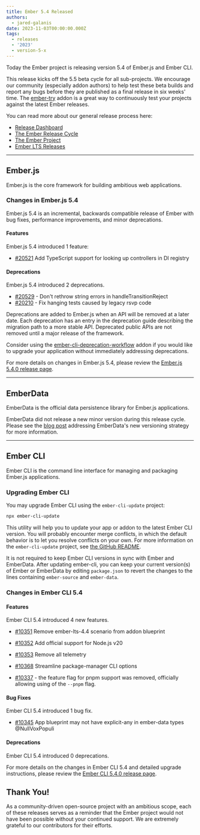 ```yaml
---
title: Ember 5.4 Released
authors:
  - jared-galanis
date: 2023-11-03T00:00:00.000Z
tags:
  - releases
  - '2023'
  - version-5-x
---
```


Today the Ember project is releasing version 5.4 of Ember.js and Ember CLI. <!-- Block start: Uncomment if an LTS candidate --><!--This release of Ember.js is an LTS (Long Term Support) candidate. LTS candidates prioritize stability over the addition of new features, and have an extended support schedule.--><!-- Block end -->

This release kicks off the 5.5 beta cycle for all sub-projects. We encourage our community (especially addon authors) to help test these beta builds and report any bugs before they are published as a final release in six weeks' time. The [ember-try](https://github.com/ember-cli/ember-try) addon is a great way to continuously test your projects against the latest Ember releases.

You can read more about our general release process here:

- [Release Dashboard](http://emberjs.com/releases/)
- [The Ember Release Cycle](https://blog.emberjs.com/new-ember-release-process/)
- [The Ember Project](https://blog.emberjs.com/ember-project-at-2-0/)
- [Ember LTS Releases](https://blog.emberjs.com/announcing-embers-first-lts/)

---

## Ember.js

Ember.js is the core framework for building ambitious web applications.

### Changes in Ember.js 5.4

Ember.js 5.4 is an incremental, backwards compatible release of Ember with bug fixes, performance improvements, and minor deprecations.

#### Features

Ember.js 5.4 introduced 1 feature:

- [#20521](https://github.com/emberjs/ember.js/pull/20521) Add TypeScript support for looking up controllers in DI registry

#### Deprecations

Ember.js 5.4 introduced 2 deprecations.

- [#20529](https://github.com/emberjs/ember.js/pull/20529) - Don't rethrow string errors in handleTransitionReject
- [#20210](https://github.com/emberjs/ember.js/pull/20210) - Fix hanging tests caused by legacy rsvp code

<!-- Block start: If there were no deprecations, remove this block -->

Deprecations are added to Ember.js when an API will be removed at a later date. Each deprecation has an entry in the deprecation guide describing the migration path to a more stable API. Deprecated public APIs are not removed until a major release of the framework.

Consider using the [ember-cli-deprecation-workflow](https://github.com/mixonic/ember-cli-deprecation-workflow) addon if you would like to upgrade your application without immediately addressing deprecations.

<!-- Block end -->

For more details on changes in Ember.js 5.4, please review the [Ember.js 5.4.0 release page](https://github.com/emberjs/ember.js/releases/tag/v5.3.0).

---

## EmberData

EmberData is the official data persistence library for Ember.js applications.

EmberData did not release a new minor version during this release cycle. Please see the [blog post](https://blog.emberjs.com/updates-to-ember-data-versioning-strategy) addressing EmberData's new versioning strategy for more information.

---

## Ember CLI

Ember CLI is the command line interface for managing and packaging Ember.js applications.

### Upgrading Ember CLI

You may upgrade Ember CLI using the `ember-cli-update` project:

```bash
npx ember-cli-update
```

This utility will help you to update your app or addon to the latest Ember CLI version. You will probably encounter merge conflicts, in which the default behavior is to let you resolve conflicts on your own. For more information on the `ember-cli-update` project, see [the GitHub README](https://github.com/ember-cli/ember-cli-update).

It is not required to keep Ember CLI versions in sync with Ember and EmberData. After updating ember-cli, you can keep your current version(s) of Ember or EmberData by editing `package.json` to revert the changes to the lines containing `ember-source` and `ember-data`.

### Changes in Ember CLI 5.4

#### Features

Ember CLI 5.4 introduced 4 new features.

- [#10351](https://github.com/ember-cli/ember-cli/pull/10351) Remove ember-lts-4.4 scenario from addon blueprint
- [#10352](https://github.com/ember-cli/ember-cli/pull/10352) Add official support for Node.js v20
- [#10353](https://github.com/ember-cli/ember-cli/pull/10353) Remove all telemetry
- [#10368](https://github.com/ember-cli/ember-cli/pull/10368) Streamline package-manager CLI options

- [#10337](https://github.com/ember-cli/ember-cli/pull/10337) - the feature flag for pnpm support was removed, officially allowing using of the `--pnpm` flag.

#### Bug Fixes

Ember CLI 5.4 introduced 1 bug fix.

- [#10345](https://github.com/ember-cli/ember-cli/pull/10345) App blueprint may not have explicit-any in ember-data types @NullVoxPopuli

#### Deprecations

Ember CLI 5.4 introduced 0 deprecations.

For more details on the changes in Ember CLI 5.4 and detailed upgrade
instructions, please review the [Ember CLI 5.4.0 release page](https://github.com/ember-cli/ember-cli/releases/tag/v5.3.0).

## Thank You!

As a community-driven open-source project with an ambitious scope, each of these releases serves as a reminder that the Ember project would not have been possible without your continued support. We are extremely grateful to our contributors for their efforts.
